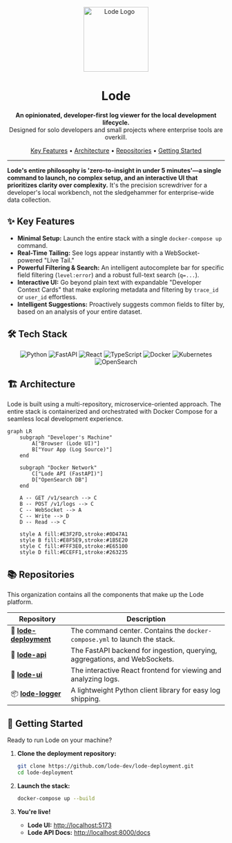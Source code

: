 <p align="center">
  <img src="lode-logo.svg" alt="Lode Logo" width="150">
</p>

<h1 align="center">Lode</h1>

<p align="center">
  <strong>An opinionated, developer-first log viewer for the local development lifecycle.</strong>
  <br />
  Designed for solo developers and small projects where enterprise tools are overkill.
</p>

<p align="center">
  <a href="#-key-features">Key Features</a> •
  <a href="#-architecture">Architecture</a> •
  <a href="#-repositories">Repositories</a> •
  <a href="#-getting-started">Getting Started</a>
</p>

-----

**Lode's entire philosophy is 'zero-to-insight in under 5 minutes'—a single command to launch, no complex setup, and an interactive UI that prioritizes clarity over complexity.** It's the precision screwdriver for a developer's local workbench, not the sledgehammer for enterprise-wide data collection.

## ✨ Key Features

* **Minimal Setup:** Launch the entire stack with a single `docker-compose up` command.
* **Real-Time Tailing:** See logs appear instantly with a WebSocket-powered "Live Tail."
* **Powerful Filtering & Search:** An intelligent autocomplete bar for specific field filtering (`level:error`) and a robust full-text search (`q=...`).
* **Interactive UI:** Go beyond plain text with expandable "Developer Context Cards" that make exploring metadata and filtering by `trace_id` or `user_id` effortless.
* **Intelligent Suggestions:** Proactively suggests common fields to filter by, based on an analysis of your entire dataset.

## 🛠️ Tech Stack

<p align="center">
  <img src="https://img.shields.io/badge/Python-3776AB?style=for-the-badge&logo=python&logoColor=white" alt="Python">
  <img src="https://img.shields.io/badge/FastAPI-009688?style=for-the-badge&logo=fastapi&logoColor=white" alt="FastAPI">
  <img src="https://img.shields.io/badge/React-20232A?style=for-the-badge&logo=react&logoColor=61DAFB" alt="React">
  <img src="https://img.shields.io/badge/TypeScript-007ACC?style=for-the-badge&logo=typescript&logoColor=white" alt="TypeScript">
  <img src="https://img.shields.io/badge/Docker-2496ED?style=for-the-badge&logo=docker&logoColor=white" alt="Docker">
  <img src="https://img.shields.io/badge/Kubernetes-326CE5?style=for-the-badge&logo=kubernetes&logoColor=white" alt="Kubernetes">
  <img src="https://img.shields.io/badge/OpenSearch-005EB8?style=for-the-badge&logo=opensearch&logoColor=white" alt="OpenSearch">
</p>

## 🏗️ Architecture

Lode is built using a multi-repository, microservice-oriented approach. The entire stack is containerized and orchestrated with Docker Compose for a seamless local development experience.

```mermaid
graph LR
    subgraph "Developer's Machine"
        A["Browser (Lode UI)"]
        B["Your App (Log Source)"]
    end

    subgraph "Docker Network"
        C["Lode API (FastAPI)"]
        D["OpenSearch DB"]
    end

    A -- GET /v1/search --> C
    B -- POST /v1/logs --> C
    C -- WebSocket --> A
    C -- Write --> D
    D -- Read --> C

    style A fill:#E3F2FD,stroke:#0D47A1
    style B fill:#E8F5E9,stroke:#1B5E20
    style C fill:#FFF3E0,stroke:#E65100
    style D fill:#ECEFF1,stroke:#263235
```

## 📚 Repositories

This organization contains all the components that make up the Lode platform.

| Repository                                     | Description                                                                 |
| ---------------------------------------------- | --------------------------------------------------------------------------- |
| 🚀 [**lode-deployment**](./lode-deployment)     | The command center. Contains the `docker-compose.yml` to launch the stack.    |
| 🧠 [**lode-api**](./lode-api)                   | The FastAPI backend for ingestion, querying, aggregations, and WebSockets.  |
| 🎨 [**lode-ui**](./lode-ui)                     | The interactive React frontend for viewing and analyzing logs.                |
| 📦 [**lode-logger**](./lode-logger)             | A lightweight Python client library for easy log shipping.                  |

## 🚀 Getting Started

Ready to run Lode on your machine?

1.  **Clone the deployment repository:**

    ```bash
    git clone https://github.com/lode-dev/lode-deployment.git
    cd lode-deployment
    ```

2.  **Launch the stack:**

    ```bash
    docker-compose up --build
    ```

3.  **You're live\!**

      * **Lode UI:** [http://localhost:5173](http://localhost:5173)
      * **Lode API Docs:** [http://localhost:8000/docs](http://localhost:8000/docs)

